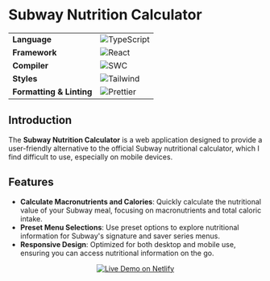 # Subway Nutrition Calculator

<table>
<tbody><tr>
<td><strong>Language</strong></td>
<td><img src="https://img.shields.io/badge/TypeScript-%23007ACC.svg?style=flat&logo=typescript&logoColor=white" alt="TypeScript"></td>
</tr>
<tr>
<td><strong>Framework</strong></td>
<td><img src="https://img.shields.io/badge/React-%23323335.svg?style=flat&logo=react&logoColor=%2378D3FA" alt="React"></td>
</tr>
<tr>
<td><strong>Compiler</strong></td>
<td><img src="https://img.shields.io/badge/SWC-%23F0C66A.svg?style=flat&logo=swc&logoColor=black" alt="SWC"></td>
</tr>
<tr>
<td><strong>Styles</strong></td>
<td><img src="https://img.shields.io/badge/Tailwind-%23006AFF.svg?style=flat&logo=tailwind-css&logoColor=white" alt="Tailwind"></td>
</tr>
<tr>
<td><strong>Formatting &amp; Linting</strong></td>
<td><img src="https://img.shields.io/badge/Prettier-%23F7B93E.svg?style=flat&logo=prettier&logoColor=black" alt="Prettier"> </tr>
</tbody></table>

## Introduction
The **Subway Nutrition Calculator** is a web application designed to provide a user-friendly alternative to the official Subway nutritional calculator, which I find difficult to use, especially on mobile devices.

## Features
- **Calculate Macronutrients and Calories**: Quickly calculate the nutritional value of your Subway meal, focusing on macronutrients and total caloric intake.
- **Preset Menu Selections**: Use preset options to explore nutritional information for Subway's signature and saver series menus.
- **Responsive Design**: Optimized for both desktop and mobile use, ensuring you can access nutritional information on the go.

<p align="center">
  <a href="https://subway-nutrition-calculator.netlify.com">
    <img src="https://img.shields.io/badge/Live Demo-00C7B7.svg?style=for-the-badge&logo=netlify&logoColor=white" alt="Live Demo on Netlify">
  </a>
</p>

